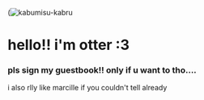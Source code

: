 (![kabumisu-kabru](https://github.com/otterhop/otterhop/assets/81709214/75583e0e-1762-4b4c-af38-822a74d3adc1)
# hello!! i'm otter :3
### pls sign my guestbook!! only if u want to tho....
i also rlly like marcille if you couldn't tell already
